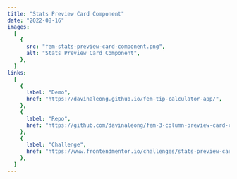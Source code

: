 ```yaml
---
title: "Stats Preview Card Component"
date: "2022-08-16"
images:
  [
    {
      src: "fem-stats-preview-card-component.png",
      alt: "Stats Preview Card Component",
    },
  ]
links:
  [
    {
      label: "Demo",
      href: "https://davinaleong.github.io/fem-tip-calculator-app/",
    },
    {
      label: "Repo",
      href: "https://github.com/davinaleong/fem-3-column-preview-card-component",
    },
    {
      label: "Challenge",
      href: "https://www.frontendmentor.io/challenges/stats-preview-card-component-8JqbgoU62",
    },
  ]
---
```

